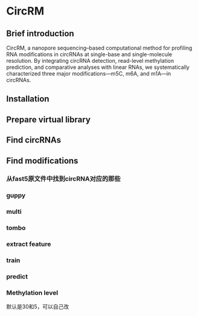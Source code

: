 # CircRM
## Brief introduction

CircRM, a nanopore sequencing–based computational method for profiling RNA modifications in circRNAs at single-base and single-molecule resolution. By integrating circRNA detection, read-level methylation prediction, and comparative analyses with linear RNAs, we systematically characterized three major modifications—m5C, m6A, and m1A—in circRNAs.
## Installation

## Prepare virtual library

## Find circRNAs

## Find modifications
### 从fast5原文件中找到circRNA对应的那些
### guppy
### multi
### tombo
### extract feature
### train
### predict 
### Methylation level
默认是30和5，可以自己改
